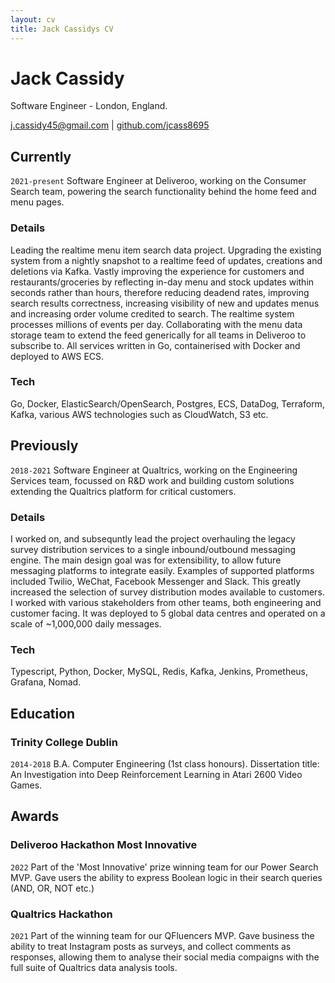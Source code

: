 ```yaml
---
layout: cv
title: Jack Cassidys CV
---
```

# Jack Cassidy
Software Engineer - London, England.

<div id="webaddress">
  <a href="j.cassidy45">j.cassidy45@gmail.com</a> | <a href="https://github.com/jcass8695">github.com/jcass8695</a>
 </div>

## Currently

`2021-present` Software Engineer at Deliveroo, working on the Consumer Search team, powering the search functionality behind the home feed and menu pages.

### Details

Leading the realtime menu item search data project. Upgrading the existing system from a nightly snapshot to a realtime feed of updates, creations and deletions via Kafka. Vastly improving the experience for customers and restaurants/groceries by reflecting in-day menu and stock updates within seconds rather than hours, therefore reducing deadend rates, improving search results correctness, increasing visibility of new and updates menus and increasing order volume credited to search. The realtime system processes millions of events per day. Collaborating with the menu data storage team to extend the feed generically for all teams in Deliveroo to subscribe to. All services written in Go, containerised with Docker and deployed to AWS ECS.

### Tech

Go, Docker, ElasticSearch/OpenSearch, Postgres, ECS, DataDog, Terraform, Kafka, various AWS technologies such as CloudWatch, S3 etc.

## Previously

`2018-2021` Software Engineer at Qualtrics, working on the Engineering Services team, focussed on R&D work and building custom solutions extending the Qualtrics platform for critical customers.

### Details

I worked on, and subsequntly lead the project overhauling the legacy survey distribution services to a single inbound/outbound messaging engine. The main design goal was for extensibility, to allow future messaging platforms to integrate easily. Examples of supported platforms included Twilio, WeChat, Facebook Messenger and Slack. This greatly increased the selection of survey distribution modes available to customers. I worked with various stakeholders from other teams, both engineering and customer facing. It was deployed to 5 global data centres and operated on a scale of ~1,000,000 daily messages.

### Tech

Typescript, Python, Docker, MySQL, Redis, Kafka, Jenkins, Prometheus, Grafana, Nomad.

## Education
  
### Trinity College Dublin

`2014-2018` B.A. Computer Engineering (1st class honours). Dissertation title: An Investigation into Deep Reinforcement Learning in Atari 2600 Video Games.

## Awards

### Deliveroo Hackathon Most Innovative

`2022` Part of the 'Most Innovative' prize winning team for our Power Search MVP. Gave users the ability to express Boolean logic in their search queries (AND, OR, NOT etc.)

### Qualtrics Hackathon

`2021` Part of the winning team for our QFluencers MVP. Gave business the ability to treat Instagram posts as surveys, and collect comments as responses, allowing them to analyse their social media compaigns with the full suite of Qualtrics data analysis tools.

<!-- ### Footer

Last updated: August 2022 -->


